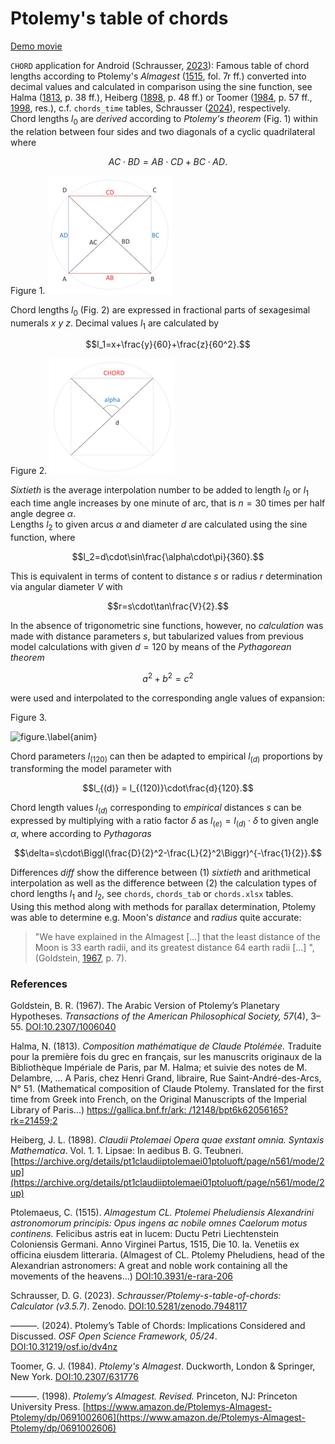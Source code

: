 # Ptolemy's table of chords
[Demo movie](https://m.youtube.com/watch?v=xUpBBr5btvk)

`CHORD` application for Android (Schrausser, [2023](https://doi.org/10.5281/zenodo.7948117)): Famous table of chord lengths according to Ptolemy's *Almagest* ([1515](https://doi.org/10.3931/e-rara-206), fol. 7r ff.) converted into decimal values and calculated in comparison using the sine function, see Halma ([1813](https://ia600202.us.archive.org/12/items/bub_gb_a9nvvbG-OOIC/bub_gb_a9nvvbG-OOIC.pdf), p. 38 ff.),  Heiberg ([1898](https://archive.org/details/pt1claudiiptolemaei01ptoluoft/page/n561/mode/2up), p. 48 ff.) or Toomer ([1984](https://doi.org/10.2307/631776), p. 57 ff., [1998](https://www.amazon.de/Ptolemys-Almagest-Ptolemy/dp/0691002606), res.), c.f. `chords_time` tables, Schrausser ([2024](https://doi.org/10.31219/osf.io/dv4nz)), respectively.  
Chord lengths $l_0$ are *derived* according to *Ptolemy's theorem* (Fig. 1) within the relation between four sides and two diagonals of a cyclic quadrilateral where

$$AC\cdot BD = AB\cdot CD + BC\cdot AD.$$

Figure 1.
![figure.\label{Figure1: Cyclic quadrilateral.}](pic1.jpg)

Chord lengths $l_0$ (Fig. 2) are expressed in fractional parts of sexagesimal numerals $x$ $y$ $z$. Decimal values $l_1$ are calculated by

$$l_1=x+\frac{y}{60}+\frac{z}{60^2}.$$

Figure 2.
![figure.\label{Figure2: Chord length representation.}](pic2.jpg)

*Sixtieth* is the average interpolation number to be added to length $l_0$ or $l_1$ each time angle increases by one minute of arc, that is $n=30$ times per half angle degree $\alpha$.  
Lengths $l_2$ to given arcus $\alpha$ and diameter $d$ are calculated using the sine function, where

$$l_2=d\cdot\sin\frac{\alpha\cdot\pi}{360}.$$

This is equivalent in terms of content to distance $s$ or radius $r$ determination via angular diameter $V$ with 

$$r=s\cdot\tan\frac{V}{2}.$$

In the absence of trigonometric sine functions, however, no *calculation* was made with distance parameters $s$, but tabularized values from previous model calculations with given $d=120$ by means of the *Pythagorean theorem*

$$a^2+b^2=c^2$$

were used and interpolated to the corresponding angle values of expansion:  

Figure 3.

![figure.\label{anim}](anim01.gif)


Chord parameters $l_{(120)}$ can then be adapted to empirical $l_{(d)}$ proportions by transforming the model parameter with

$$l_{(d)} = l_{(120)}\cdot\frac{d}{120}.$$

Chord length values $l_{(d)}$ corresponding to *empirical* distances $s$ can be expressed by multiplying with a ratio factor $\delta$ as $l_{(e)}=l_{(d)}\cdot\delta$ to given angle $\alpha$, where according to *Pythagoras* 

$$\delta=s\cdot\Biggl(\frac{D}{2}^2-\frac{L}{2}^2\Biggr)^{-\frac{1}{2}}.$$

Differences $diff$ show the difference between (1) *sixtieth* and arithmetical interpolation as well as the difference between (2) the calculation types of chord lengths $l_1$ and $l_2$, see `chords`, `chords_tab` or `chords.xlsx` tables.  
Using this method along with methods for parallax determination, Ptolemy was able to determine e.g. Moon's *distance* and *radius* quite accurate:
>"We have explained in the Almagest [...] that the least distance of the Moon is 33 earth radii, and its greatest distance 64 earth radii [...] ", (Goldstein, [1967](https://doi.org/10.2307/1006040), p. 7).

### References

Goldstein, B. R. (1967). The Arabic Version of Ptolemy’s Planetary Hypotheses. *Transactions of the American Philosophical Society, 57*(4), 3–55. [DOI:10.2307/1006040](https://doi.org/10.2307/1006040)

Halma, N. (1813). *Composition mathématique de Claude Ptolémée.* Traduite pour la première fois du grec en français, sur les manuscrits originaux de la Bibliothèque Impériale de Paris, par M. Halma; et suivie des notes de M. Delambre, ... A Paris, chez Henri Grand, libraire, Rue Saint-André-des-Arcs, N° 51. (Mathematical composition of Claude Ptolemy. Translated for the first time from Greek into French, on the Original Manuscripts of the Imperial Library of Paris...) [https://gallica.bnf.fr/ark: /12148/bpt6k62056165?rk=21459;2](https://ia600202.us.archive.org/12/items/bub_gb_a9nvvbG-OOIC/bub_gb_a9nvvbG-OOIC.pdf)

Heiberg, J. L. (1898). *Claudii Ptolemaei Opera quae exstant omnia. Syntaxis Mathematica*. Vol. 1. 1. Lipsae: In aedibus B. G. Teubneri. [https://archive.org/details/pt1claudiiptolemaei01ptoluoft/page/n561/mode/2up](https://archive.org/details/pt1claudiiptolemaei01ptoluoft/page/n561/mode/2up)

Ptolemaeus, C. (1515). *Almagestum CL. Ptolemei Pheludiensis Alexandrini astronomorum principis: Opus ingens ac nobile omnes Caelorum motus continens.* Felicibus astris eat in lucem: Ductu Petri Liechtenstein Coloniensis Germani. Anno Virginei Partus, 1515, Die 10. Ia. Venetiis ex officina eiusdem litteraria. (Almagest of CL. Ptolemy Pheludiens, head of the Alexandrian astronomers: A great and noble work containing all the movements of the heavens...)
 [DOI:10.3931/e-rara-206](https://doi.org/10.3931/e-rara-206)

Schrausser, D. G. (2023). *Schrausser/Ptolemy-s-table-of-chords: Calculator (v3.5.7)*. Zenodo. [DOI:10.5281/zenodo.7948117](https://doi.org/10.5281/zenodo.7948117)

———. (2024). Ptolemy’s Table of Chords: Implications Considered and Discussed. *OSF Open Science Framework, 05/24*. [DOI:10.31219/osf.io/dv4nz](https://doi.org/10.31219/osf.io/dv4nz)

Toomer, G. J. (1984). *Ptolemy's Almagest*. Duckworth, London & Springer, New York. [DOI:10.2307/631776](https://doi.org/10.2307/631776)

———. (1998). *Ptolemy’s Almagest. Revised.* Princeton, NJ: Princeton University Press. [https://www.amazon.de/Ptolemys-Almagest-Ptolemy/dp/0691002606](https://www.amazon.de/Ptolemys-Almagest-Ptolemy/dp/0691002606)

